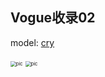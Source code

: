 ## Vogue收录02

model: [cry](https://weibo.com/876154319)

<img src="https://image.baidu.com/search/down?url=https://wx2.sinaimg.cn/mw690/a01bc3fbgy1gy9i4kpwfgj20wi117tm7.jpg" alt="pic" style="zoom: 55%;" />

<img src="https://image.baidu.com/search/down?url=https://wx1.sinaimg.cn/mw690/a01bc3fbgy1gvro58ekfgj20n00xzwop.jpg" alt="pic" style="zoom: 55%;" />